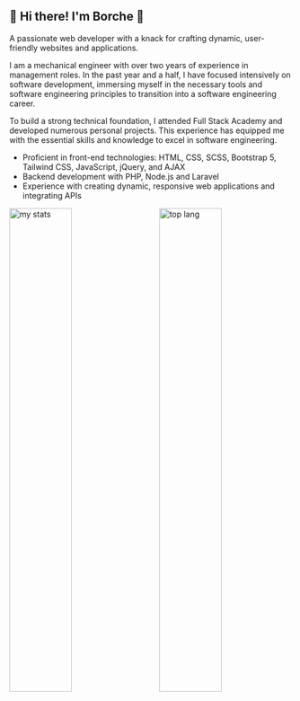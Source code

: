 
## 👋 Hi there! I'm Borche 🚀
<p>A passionate web developer with a knack for crafting dynamic, user-friendly websites and applications.</p>
<p>I am a mechanical engineer with over two years of experience in management roles. In the past year and a half, I have focused intensively on software development, immersing myself in the necessary tools and software engineering principles to transition into a software engineering career.</p>
<p>To build a strong technical foundation, I attended Full Stack Academy and developed numerous personal projects. This experience has equipped me with the essential skills and knowledge to excel in software engineering.</p>



<ul>
  <li>Proficient in front-end technologies: HTML, CSS, SCSS, Bootstrap 5, Tailwind CSS, JavaScript, jQuery, and AJAX</li>
  <li>Backend development with PHP, Node.js and Laravel</li>
  <li>Experience with creating dynamic, responsive web applications and integrating APIs</li>
</ul>

<img  alt="my stats" align="left" width="47%"  src="https://github-readme-stats.vercel.app/api?username=borchekojikj&show_icons=true">
<img alt="top lang" align="right" width="47%"   src="https://github-readme-stats.vercel.app/api/top-langs/?username=borchekojikj&layout=compact"> 




<!--
**borchekojikj/borchekojikj** is a ✨ _special_ ✨ repository because its `README.md` (this file) appears on your GitHub profile.

Here are some ideas to get you started:

- 🔭 I’m currently working on ...
- 🌱 I’m currently learning ...
- 👯 I’m looking to collaborate on ...
- 🤔 I’m looking for help with ...
- 💬 Ask me about ...
- 📫 How to reach me: ...
- 😄 Pronouns: ...
- ⚡ Fun fact: ...
-->
